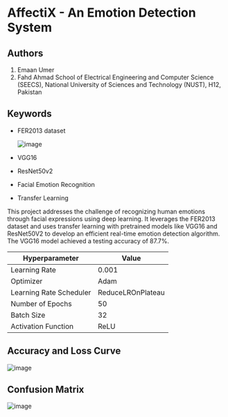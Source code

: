 # AffectiX - An Emotion Detection System
## Authors
1. Emaan Umer 
2. Fahd Ahmad
School of Electrical Engineering and Computer Science (SEECS), National University of Sciences and Technology (NUST), H12, Pakistan

## Keywords
- FER2013 dataset
  
  ![image](https://github.com/user-attachments/assets/12322fe3-3ea0-494c-a1fa-d2d0b929b20b)

- VGG16
- ResNet50v2
- Facial Emotion Recognition
- Transfer Learning

This project addresses the challenge of recognizing human emotions through facial expressions using deep learning. It leverages the FER2013 dataset and uses transfer learning with pretrained models like VGG16 and ResNet50V2 to develop an efficient real-time emotion detection algorithm. The VGG16 model achieved a testing accuracy of 87.7%.

| Hyperparameter            | Value               |
|---------------------------|---------------------|
| Learning Rate             | 0.001               |
| Optimizer                 | Adam                |
| Learning Rate Scheduler   | ReduceLROnPlateau   |
| Number of Epochs          | 50                  |
| Batch Size                | 32                  |
| Activation Function       | ReLU                |

## Accuracy and Loss Curve

![image](https://github.com/emaanumer012/emotion-detection-algorithm/assets/108564940/b7935d0e-ca4a-4562-b92a-ae388b8a1fcd)

## Confusion Matrix
![image](https://github.com/emaanumer012/emotion-detection-algorithm/assets/108564940/aa83234d-8207-4442-854f-6fefaf82a80d)
